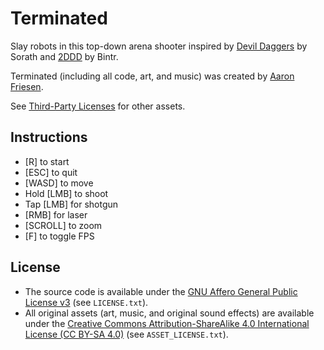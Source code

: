 # Terminated

Slay robots in this top-down arena shooter inspired by [Devil Daggers](https://devildaggers.com/) by Sorath and [2DDD](https://www.youtube.com/watch?v=AdUhOtKY0ko) by Bintr.

Terminated (including all code, art, and music) was created by [Aaron Friesen](https://frie.dev).

See [Third-Party Licenses](THIRD-PARTY_LICENSES.md) for other assets.

## Instructions

- [R] to start
- [ESC] to quit
- [WASD] to move
- Hold [LMB] to shoot
- Tap [LMB] for shotgun
- [RMB] for laser
- [SCROLL] to zoom
- [F] to toggle FPS

## License

- The source code is available under the [GNU Affero General Public License v3](https://www.gnu.org/licenses/agpl-3.0.en.html) (see `LICENSE.txt`).
- All original assets (art, music, and original sound effects) are available under the [Creative Commons Attribution-ShareAlike 4.0 International License (CC BY-SA 4.0)](https://creativecommons.org/licenses/by-sa/4.0/) (see `ASSET_LICENSE.txt`).
